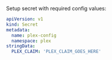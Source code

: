 Setup secret with required config values:

```yaml
apiVersion: v1
kind: Secret
metadata:
  name: plex-config
  namespace: plex
stringData:
  PLEX_CLAIM: 'PLEX_CLAIM_GOES_HERE'
```

